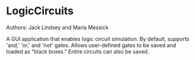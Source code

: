 # LogicCircuits

Authors: Jack Lindsey and Maria Messick

A GUI application that enables logic circuit simulation.  By default, supports 'and,' 'or,' and 'not' gates.  Allows user-defined gates to be saved and loaded as "black boxes."  Entire circuits can also be saved.
